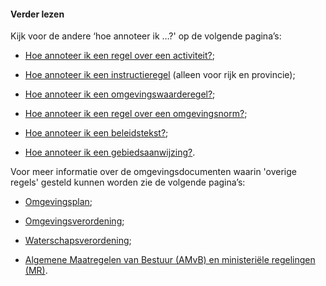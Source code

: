 ﻿#### Verder lezen

Kijk voor de andere ‘hoe annoteer ik …?' op de volgende pagina’s:

-   [Hoe annoteer ik een regel over een
    activiteit?](/hoe-annoteer-ik-een-regel-over-een-activiteit);

-   [Hoe annoteer ik een instructieregel](/hoe-annoteer-ik-een-instructieregel) (alleen
    voor rijk en provincie);

-   [Hoe annoteer ik een omgevingswaarderegel?](/hoe-annoteer-ik-een-omgevingswaarderegel);

-   [Hoe annoteer ik een regel over een omgevingsnorm?](/hoe-annoteer-ik-een-omgevingsnorm);

-   [Hoe annoteer ik een beleidstekst?](/hoe-annoteer-ik-een-beleidstekst);

-   [Hoe annoteer ik een gebiedsaanwijzing?](/hoe-annoteer-ik-een-gebiedsaanwijzing).

Voor meer informatie over de omgevingsdocumenten waarin 'overige regels' gesteld
kunnen worden zie de volgende pagina’s:

-   [Omgevingsplan](https://wegwijzerstoptpod.nl/omgevingsplan);

-   [Omgevingsverordening](https://wegwijzerstoptpod.nl/omgevingsverordening);

-   [Waterschapsverordening](https://wegwijzerstoptpod.nl/waterschapsverordening);

-   [Algemene Maatregelen van Bestuur (AMvB) en ministeriële regelingen (MR)](https://wegwijzerstoptpod.nl/amvb-mr).
